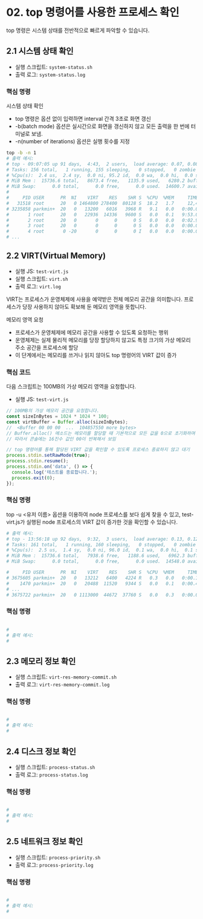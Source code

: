 # 02. top 명령어를 사용한 프로세스 확인
top 명령은 시스템 상태를 전반적으로 빠르게 파악할 수 있습니다.

## 2.1 시스템 상태 확인
- 실행 스크립트: `system-status.sh`
- 출력 로그: `system-status.log`

### 핵심 명령

시스템 상태 확인
- top 명령은 옵션 없이 입력하면 interval 간격 3초로 화면 갱신
- -b(batch mode) 옵션은 실시간으로 화면을 갱신하지 않고 모든 출력을 한 번에 터미널로 보냄.
- -n(number of iterations) 옵션은 실행 횟수를 지정
```bash
top -b -n 1
# 출력 예시:
# top - 09:07:05 up 91 days,  4:43,  2 users,  load average: 0.07, 0.08, 0.13
# Tasks: 156 total,   1 running, 155 sleeping,   0 stopped,   0 zombie
# %Cpu(s):  2.4 us,  2.4 sy,  0.0 ni, 95.2 id,  0.0 wa,  0.0 hi,  0.0 si,  0.0 st 
# MiB Mem :  15736.6 total,   8673.4 free,   1135.9 used,   6280.2 buff/cache     
# MiB Swap:      0.0 total,      0.0 free,      0.0 used.  14600.7 avail Mem 
#
#     PID USER      PR  NI    VIRT    RES    SHR S  %CPU  %MEM     TIME+ COMMAND
#   31518 root      20   0 1464800 278400  80128 S  18.2   1.7     12,40 kube-apiserver
# 3235858 parkmin+  20   0   13200   6016   3968 R   9.1   0.0   0:00.01 top
#       1 root      20   0   22936  14336   9600 S   0.0   0.1   9:53.00 systemd
#       2 root      20   0       0      0      0 S   0.0   0.0   0:02.99 kthreadd
#       3 root      20   0       0      0      0 S   0.0   0.0   0:00.00 pool_workqueue_release
#       4 root       0 -20       0      0      0 I   0.0   0.0   0:00.00 kworker/R-rcu_g
# ...

```

## 2.2 VIRT(Virtual Memory)
- 실행 JS: `test-virt.js`
- 실행 스크립트: `virt.sh`
- 출력 로그: `virt.log`

VIRT는 프로세스가 운영체제에 사용을 예약받은 전체 메모리 공간을 의미합니다.
프로세스가 당장 사용하지 않아도 확보해 둔 메모리 영역을 뜻합니다. 

메모리 영역 요청
- 프로세스가 운영체제에 메모리 공간을 사용할 수 있도록 요청하는 행위
- 운영체제는 실제 물리적 메모리를 당장 할당하지 않고도 특정 크기의 가상 메모리 주소 공간을 프로세스에 할당
- 이 단계에서는 메모리를 쓰거나 읽지 않아도 top 명령어의 VIRT 값이 증가

### 핵심 코드
다음 스크립트는 100MB의 가상 메모리 영역을 요청합니다.
- 실행 JS: `test-virt.js`

```javascript
// 100MB의 가상 메모리 공간을 요청합니다.
const sizeInBytes = 1024 * 1024 * 100; 
const virtBuffer = Buffer.alloc(sizeInBytes); 
//  <Buffer 00 00 00  ...  104857550 more bytes>
// Buffer.alloc() 메소드는 메모리를 할당할 때 기본적으로 모든 값을 0으로 초기화하며 이는 가상 메모리 주소만 확보한 상태입니다.
// 따라서 콘솔에는 16진수 값인 00이 반복해서 보임

// top 명령어를 통해 할당된 VIRT 값을 확인할 수 있도록 프로세스 종료하지 않고 대기
process.stdin.setRawMode(true);
process.stdin.resume();
process.stdin.on('data', () => {
  console.log('테스트를 종료합니다.');
  process.exit(0);
});
```

### 핵심 명령
top -u <유저 이름> 옵션을 이용하여 node 프로세스를 보다 쉽게 찾을 수 있고, test-virt.js가 실행된 node 프로세스의 VIRT 값이 증가한 것을 확인할 수 있습니다.

```bash
# 출력 예시: 
# top - 13:56:18 up 92 days,  9:32,  3 users,  load average: 0.13, 0.12, 0.12
# Tasks: 161 total,   1 running, 160 sleeping,   0 stopped,   0 zombie
# %Cpu(s):  2.5 us,  1.4 sy,  0.0 ni, 96.0 id,  0.1 wa,  0.0 hi,  0.1 si,  0.0 st 
# MiB Mem :  15736.6 total,   7938.6 free,   1188.6 used,   6962.3 buff/cache     
# MiB Swap:      0.0 total,      0.0 free,      0.0 used.  14548.0 avail Mem 

#     PID USER      PR  NI    VIRT    RES    SHR S  %CPU  %MEM     TIME+ COMMAND              
# 3675605 parkmin+  20   0   13212   6400   4224 R   0.3   0.0   0:00.15 top                  
#    1470 parkmin+  20   0   20488  11520   9344 S   0.0   0.1   0:00.41 systemd              
# ...    
# 3675722 parkmin+  20   0 1113000  44672  37760 S   0.0   0.3   0:00.03 node  
```

### 핵심 명령

```bash

# 
# 출력 예시:
# 
```

## 2.3 메모리 정보 확인
- 실행 스크립트: `virt-res-memory-commit.sh`
- 출력 로그: `virt-res-memory-commit.log`

### 핵심 명령

```bash

# 
# 출력 예시:
# 
```

## 2.4 디스크 정보 확인
- 실행 스크립트: `process-status.sh`
- 출력 로그: `process-status.log`

### 핵심 명령

```bash

# 
# 출력 예시:
# 
```

## 2.5 네트워크 정보 확인
- 실행 스크립트: `process-priority.sh`
- 출력 로그: `process-priority.log`

### 핵심 명령

```bash

# 
# 출력 예시:
# 
```